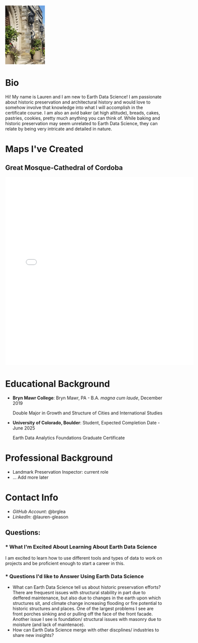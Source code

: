 <img
src="/img/Theater_At_Bryn_Mawr_College.jpg"
alt="Partial Front Facade of Goodheart Hall, Bryn Mawr College"
width="25%">

# **Bio**
Hi! My name is Lauren and I am new to Earth Data Science! I am passionate about historic preservation and architectural history and would love to somehow involve that knowledge into what I will accomplish in the certificate course. I am also an avid baker (at high altitude), breads, cakes, pastries, cookies, pretty much anything you can think of. While baking and historic preservation may seem unrelated to Earth Data Science, they can relate by being very intricate and detailed in nature.

# **Maps I've Created**
## Great Mosque-Cathedral of Cordoba
<embed type="text/html" src="img/gmcc(1).html" width="600" height="600">

# **Educational Background**
* **Bryn Mawr College**: Bryn Mawr, PA - B.A. *magna cum laude*, December 2019

  Double Major in Growth and Structure of Cities and International Studies
* **University of Colorado, Boulder**: Student, Expected Completion Date - June 2025

  Earth Data Analytics Foundations Graduate Certificate
  
# **Professional Background**
* Landmark Preservation Inspector: current role
* ... Add more later

# **Contact Info**
* *GitHub Account*: @brglea
* *LinkedIn*: @lauren-gleason

## Questions:  
### * What I'm Excited About Learning About Earth Data Science
I am excited to learn how to use different tools and types of data to work on projects and be proficient enough to start a career in this.

### * Questions I'd like to Answer Using Earth Data Science
* What can Earth Data Science tell us about historic preservation efforts? There are frequesnt issues with structural stability in part due to deffered maintenance, but also due to changes in the earth upon which structures sit, and climate change increasing flooding or fire potential to historic structures and places. One of the largest problems I see are front porches sinking and or pulling off the face of the front facade. Another issue I see is foundation/ structural issues with masonry due to moisture (and lack of maintenace).
* How can Earth Data Science merge with other discplines/ industries to share new insights?
